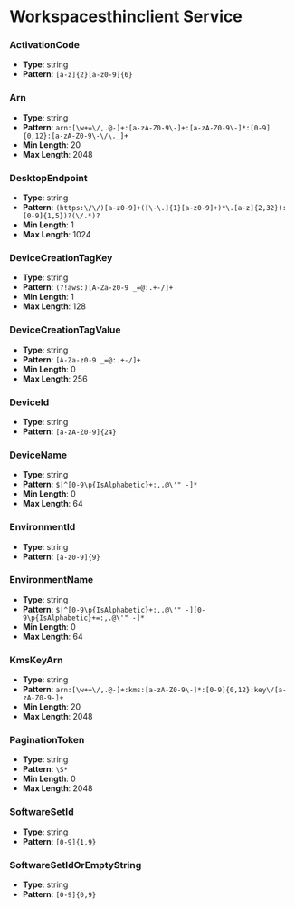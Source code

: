# Workspacesthinclient Service

### ActivationCode
- **Type**: string
- **Pattern**: `[a-z]{2}[a-z0-9]{6}`

### Arn
- **Type**: string
- **Pattern**: `arn:[\w+=\/,.@-]+:[a-zA-Z0-9\-]+:[a-zA-Z0-9\-]*:[0-9]{0,12}:[a-zA-Z0-9\-\/\._]+`
- **Min Length**: 20
- **Max Length**: 2048

### DesktopEndpoint
- **Type**: string
- **Pattern**: `(https:\/\/)[a-z0-9]+([\-\.]{1}[a-z0-9]+)*\.[a-z]{2,32}(:[0-9]{1,5})?(\/.*)?`
- **Min Length**: 1
- **Max Length**: 1024

### DeviceCreationTagKey
- **Type**: string
- **Pattern**: `(?!aws:)[A-Za-z0-9 _=@:.+-/]+`
- **Min Length**: 1
- **Max Length**: 128

### DeviceCreationTagValue
- **Type**: string
- **Pattern**: `[A-Za-z0-9 _=@:.+-/]+`
- **Min Length**: 0
- **Max Length**: 256

### DeviceId
- **Type**: string
- **Pattern**: `[a-zA-Z0-9]{24}`

### DeviceName
- **Type**: string
- **Pattern**: `$|^[0-9\p{IsAlphabetic}+:,.@\'" -]*`
- **Min Length**: 0
- **Max Length**: 64

### EnvironmentId
- **Type**: string
- **Pattern**: `[a-z0-9]{9}`

### EnvironmentName
- **Type**: string
- **Pattern**: `$|^[0-9\p{IsAlphabetic}+:,.@\'" -][0-9\p{IsAlphabetic}+=:,.@\'" -]*`
- **Min Length**: 0
- **Max Length**: 64

### KmsKeyArn
- **Type**: string
- **Pattern**: `arn:[\w+=\/,.@-]+:kms:[a-zA-Z0-9\-]*:[0-9]{0,12}:key\/[a-zA-Z0-9-]+`
- **Min Length**: 20
- **Max Length**: 2048

### PaginationToken
- **Type**: string
- **Pattern**: `\S*`
- **Min Length**: 0
- **Max Length**: 2048

### SoftwareSetId
- **Type**: string
- **Pattern**: `[0-9]{1,9}`

### SoftwareSetIdOrEmptyString
- **Type**: string
- **Pattern**: `[0-9]{0,9}`

